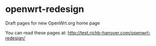 # openwrt-redesign
Draft pages for new OpenWrt.org home page

You can read these pages at: http://test.richb-hanover.com/openwrt-redesign/
